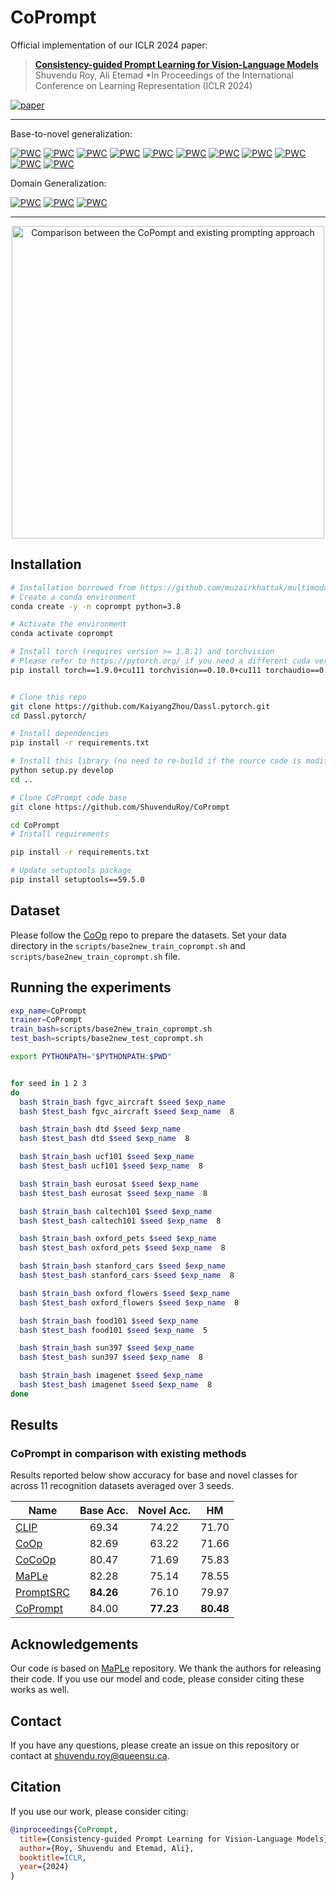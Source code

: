 # CoPrompt

Official implementation of our ICLR 2024 paper:

> [**Consistency-guided Prompt Learning for Vision-Language Models**](https://arxiv.org/abs/2306.01195)
> Shuvendu Roy, Ali Etemad
> \*In Proceedings of the International Conference on Learning Representation (ICLR 2024)

[![paper](https://img.shields.io/badge/arXiv-Paper-<COLOR>.svg)](https://arxiv.org/pdf/2306.01195.pdf)

<hr />

Base-to-novel generalization:

[![PWC](https://img.shields.io/endpoint.svg?url=https://paperswithcode.com/badge/consistency-guided-prompt-learning-for-vision/prompt-engineering-on-eurosat)](https://paperswithcode.com/sota/prompt-engineering-on-eurosat?p=consistency-guided-prompt-learning-for-vision)
[![PWC](https://img.shields.io/endpoint.svg?url=https://paperswithcode.com/badge/consistency-guided-prompt-learning-for-vision/prompt-engineering-on-dtd)](https://paperswithcode.com/sota/prompt-engineering-on-dtd?p=consistency-guided-prompt-learning-for-vision)
[![PWC](https://img.shields.io/endpoint.svg?url=https://paperswithcode.com/badge/consistency-guided-prompt-learning-for-vision/prompt-engineering-on-food-101)](https://paperswithcode.com/sota/prompt-engineering-on-food-101?p=consistency-guided-prompt-learning-for-vision)
[![PWC](https://img.shields.io/endpoint.svg?url=https://paperswithcode.com/badge/consistency-guided-prompt-learning-for-vision/prompt-engineering-on-oxford-iiit-pet-dataset)](https://paperswithcode.com/sota/prompt-engineering-on-oxford-iiit-pet-dataset?p=consistency-guided-prompt-learning-for-vision)
[![PWC](https://img.shields.io/endpoint.svg?url=https://paperswithcode.com/badge/consistency-guided-prompt-learning-for-vision/prompt-engineering-on-sun397)](https://paperswithcode.com/sota/prompt-engineering-on-sun397?p=consistency-guided-prompt-learning-for-vision)
[![PWC](https://img.shields.io/endpoint.svg?url=https://paperswithcode.com/badge/consistency-guided-prompt-learning-for-vision/prompt-engineering-on-caltech-101)](https://paperswithcode.com/sota/prompt-engineering-on-caltech-101?p=consistency-guided-prompt-learning-for-vision)
[![PWC](https://img.shields.io/endpoint.svg?url=https://paperswithcode.com/badge/consistency-guided-prompt-learning-for-vision/prompt-engineering-on-imagenet)](https://paperswithcode.com/sota/prompt-engineering-on-imagenet?p=consistency-guided-prompt-learning-for-vision)
[![PWC](https://img.shields.io/endpoint.svg?url=https://paperswithcode.com/badge/consistency-guided-prompt-learning-for-vision/prompt-engineering-on-stanford-cars-1)](https://paperswithcode.com/sota/prompt-engineering-on-stanford-cars-1?p=consistency-guided-prompt-learning-for-vision)
[![PWC](https://img.shields.io/endpoint.svg?url=https://paperswithcode.com/badge/consistency-guided-prompt-learning-for-vision/prompt-engineering-on-ucf101)](https://paperswithcode.com/sota/prompt-engineering-on-ucf101?p=consistency-guided-prompt-learning-for-vision)
[![PWC](https://img.shields.io/endpoint.svg?url=https://paperswithcode.com/badge/consistency-guided-prompt-learning-for-vision/prompt-engineering-on-fgvc-aircraft)](https://paperswithcode.com/sota/prompt-engineering-on-fgvc-aircraft?p=consistency-guided-prompt-learning-for-vision)
[![PWC](https://img.shields.io/endpoint.svg?url=https://paperswithcode.com/badge/consistency-guided-prompt-learning-for-vision/prompt-engineering-on-oxford-102-flower)](https://paperswithcode.com/sota/prompt-engineering-on-oxford-102-flower?p=consistency-guided-prompt-learning-for-vision)

Domain Generalization:

[![PWC](https://img.shields.io/endpoint.svg?url=https://paperswithcode.com/badge/consistency-guided-prompt-learning-for-vision/prompt-engineering-on-imagenet-r)](https://paperswithcode.com/sota/prompt-engineering-on-imagenet-r?p=consistency-guided-prompt-learning-for-vision)
[![PWC](https://img.shields.io/endpoint.svg?url=https://paperswithcode.com/badge/consistency-guided-prompt-learning-for-vision/prompt-engineering-on-imagenet-s)](https://paperswithcode.com/sota/prompt-engineering-on-imagenet-s?p=consistency-guided-prompt-learning-for-vision)
[![PWC](https://img.shields.io/endpoint.svg?url=https://paperswithcode.com/badge/consistency-guided-prompt-learning-for-vision/prompt-engineering-on-imagenet-a)](https://paperswithcode.com/sota/prompt-engineering-on-imagenet-a?p=consistency-guided-prompt-learning-for-vision)

<hr />

<p align="center">
  <img src="assets/overview.png" alt="Comparison between the CoPompt and existing prompting approach" width="500"/>
</p>

## Installation

```bash
# Installation borrowed from https://github.com/muzairkhattak/multimodal-prompt-learning
# Create a conda environment
conda create -y -n coprompt python=3.8

# Activate the environment
conda activate coprompt

# Install torch (requires version >= 1.8.1) and torchvision
# Please refer to https://pytorch.org/ if you need a different cuda version
pip install torch==1.9.0+cu111 torchvision==0.10.0+cu111 torchaudio==0.9.0 -f https://download.pytorch.org/whl/torch_stable.html


# Clone this repo
git clone https://github.com/KaiyangZhou/Dassl.pytorch.git
cd Dassl.pytorch/

# Install dependencies
pip install -r requirements.txt

# Install this library (no need to re-build if the source code is modified)
python setup.py develop
cd ..

# Clone CoPrompt code base
git clone https://github.com/ShuvenduRoy/CoPrompt

cd CoPrompt
# Install requirements

pip install -r requirements.txt

# Update setuptools package
pip install setuptools==59.5.0

```

## Dataset

Please follow the [CoOp](https://github.com/KaiyangZhou/CoOp/blob/main/DATASETS.md) repo to prepare the datasets. Set your data directory in the `scripts/base2new_train_coprompt.sh` and `scripts/base2new_train_coprompt.sh` file.

## Running the experiments

```bash
exp_name=CoPrompt
trainer=CoPrompt
train_bash=scripts/base2new_train_coprompt.sh
test_bash=scripts/base2new_test_coprompt.sh

export PYTHONPATH="$PYTHONPATH:$PWD"


for seed in 1 2 3
do
  bash $train_bash fgvc_aircraft $seed $exp_name
  bash $test_bash fgvc_aircraft $seed $exp_name  8

  bash $train_bash dtd $seed $exp_name
  bash $test_bash dtd $seed $exp_name  8

  bash $train_bash ucf101 $seed $exp_name
  bash $test_bash ucf101 $seed $exp_name  8

  bash $train_bash eurosat $seed $exp_name
  bash $test_bash eurosat $seed $exp_name  8

  bash $train_bash caltech101 $seed $exp_name
  bash $test_bash caltech101 $seed $exp_name  8

  bash $train_bash oxford_pets $seed $exp_name
  bash $test_bash oxford_pets $seed $exp_name  8

  bash $train_bash stanford_cars $seed $exp_name
  bash $test_bash stanford_cars $seed $exp_name  8

  bash $train_bash oxford_flowers $seed $exp_name
  bash $test_bash oxford_flowers $seed $exp_name  8

  bash $train_bash food101 $seed $exp_name
  bash $test_bash food101 $seed $exp_name  5

  bash $train_bash sun397 $seed $exp_name
  bash $test_bash sun397 $seed $exp_name  8

  bash $train_bash imagenet $seed $exp_name
  bash $test_bash imagenet $seed $exp_name  8
done
```

## Results

### CoPrompt in comparison with existing methods

Results reported below show accuracy for base and novel classes for across 11 recognition datasets averaged over 3 seeds.

| Name                                                                                                                                                                    | Base Acc. | Novel Acc. |    HM     |
| ----------------------------------------------------------------------------------------------------------------------------------------------------------------------- | :-------: | :--------: | :-------: |
| [CLIP](https://arxiv.org/abs/2103.00020)                                                                                                                                |   69.34   |   74.22    |   71.70   |
| [CoOp](https://arxiv.org/abs/2109.01134)                                                                                                                                |   82.69   |   63.22    |   71.66   |
| [CoCoOp](https://arxiv.org/abs/2203.05557)                                                                                                                              |   80.47   |   71.69    |   75.83   |
| [MaPLe](https://arxiv.org/abs/2210.03117)                                                                                                                               |   82.28   |   75.14    |   78.55   |
| [PromptSRC](https://openaccess.thecvf.com/content/ICCV2023/papers/Khattak_Self-regulating_Prompts_Foundational_Model_Adaptation_without_Forgetting_ICCV_2023_paper.pdf) | **84.26** |   76.10    |   79.97   |
| [CoPrompt](https://arxiv.org/abs/2306.01195)                                                                                                                            |   84.00   | **77.23**  | **80.48** |

## Acknowledgements

Our code is based on [MaPLe](https://github.com/muzairkhattak/multimodal-prompt-learning) repository. We thank the authors for releasing their code. If you use our model and code, please consider citing these works as well.

## Contact

If you have any questions, please create an issue on this repository or contact at shuvendu.roy@queensu.ca.

## Citation

If you use our work, please consider citing:

```bibtex
@inproceedings{CoPrompt,
  title={Consistency-guided Prompt Learning for Vision-Language Models},
  author={Roy, Shuvendu and Etemad, Ali},
  booktitle=ICLR,
  year={2024}
}

```